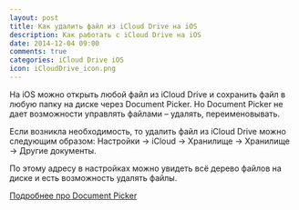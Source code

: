 ```yaml
---
layout: post
title: Как удалить файл из iCloud Drive на iOS
description: Как работать с iCloud Drive на iOS
date: 2014-12-04 09:00
comments: true
categories: iCloud Drive iOS
icon: iCloudDrive_icon.png
---
```


На iOS можно открыть любой файл из iCloud Drive и сохранить файл в любую папку на диске через Document Picker. Но Document Picker не дает возможности управлять файлами – удалять, переименовывать.

Если возникла необходимость, то удалить файл из iCloud Drive можно следующим образом: Настройки → iCloud → Хранилище → Хранилище → Другие документы.

По этому адресу в настройках можно увидеть всё дерево файлов на диске и есть возможность удалять файлы.

[Подробнее про Document Picker](https://dayone.me/WQjzcc)
